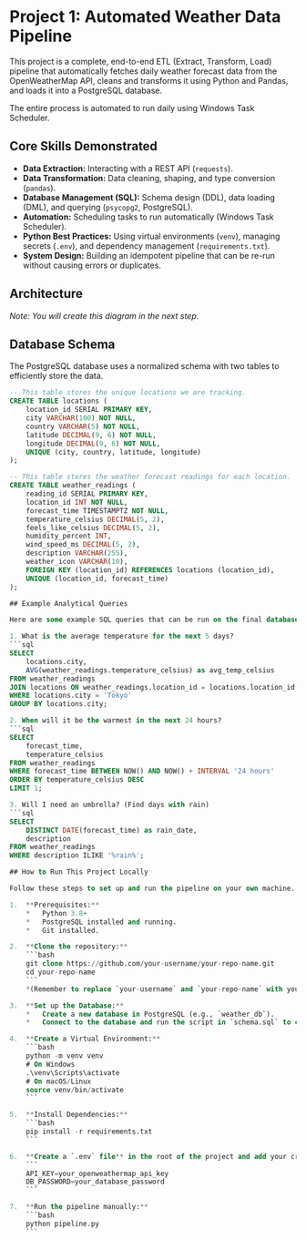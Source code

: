 # Project 1: Automated Weather Data Pipeline

This project is a complete, end-to-end ETL (Extract, Transform, Load) pipeline that automatically fetches daily weather forecast data from the OpenWeatherMap API, cleans and transforms it using Python and Pandas, and loads it into a PostgreSQL database.

The entire process is automated to run daily using Windows Task Scheduler.

## Core Skills Demonstrated
*   **Data Extraction:** Interacting with a REST API (`requests`).
*   **Data Transformation:** Data cleaning, shaping, and type conversion (`pandas`).
*   **Database Management (SQL):** Schema design (DDL), data loading (DML), and querying (`psycopg2`, PostgreSQL).
*   **Automation:** Scheduling tasks to run automatically (Windows Task Scheduler).
*   **Python Best Practices:** Using virtual environments (`venv`), managing secrets (`.env`), and dependency management (`requirements.txt`).
*   **System Design:** Building an idempotent pipeline that can be re-run without causing errors or duplicates.

## Architecture

 
*Note: You will create this diagram in the next step.*

## Database Schema

The PostgreSQL database uses a normalized schema with two tables to efficiently store the data.

```sql
-- This table stores the unique locations we are tracking.
CREATE TABLE locations (
    location_id SERIAL PRIMARY KEY,
    city VARCHAR(100) NOT NULL,
    country VARCHAR(5) NOT NULL,
    latitude DECIMAL(9, 6) NOT NULL,
    longitude DECIMAL(9, 6) NOT NULL,
    UNIQUE (city, country, latitude, longitude)
);

-- This table stores the weather forecast readings for each location.
CREATE TABLE weather_readings (
    reading_id SERIAL PRIMARY KEY,
    location_id INT NOT NULL,
    forecast_time TIMESTAMPTZ NOT NULL,
    temperature_celsius DECIMAL(5, 2),
    feels_like_celsius DECIMAL(5, 2),
    humidity_percent INT,
    wind_speed_ms DECIMAL(5, 2),
    description VARCHAR(255),
    weather_icon VARCHAR(10),
    FOREIGN KEY (location_id) REFERENCES locations (location_id),
    UNIQUE (location_id, forecast_time)
);

## Example Analytical Queries

Here are some example SQL queries that can be run on the final database to derive insights.

1. What is the average temperature for the next 5 days?
```sql
SELECT 
    locations.city,
    AVG(weather_readings.temperature_celsius) as avg_temp_celsius
FROM weather_readings
JOIN locations ON weather_readings.location_id = locations.location_id
WHERE locations.city = 'Tokyo'
GROUP BY locations.city;

2. When will it be the warmest in the next 24 hours?
```sql
SELECT 
    forecast_time, 
    temperature_celsius
FROM weather_readings
WHERE forecast_time BETWEEN NOW() AND NOW() + INTERVAL '24 hours'
ORDER BY temperature_celsius DESC
LIMIT 1;

3. Will I need an umbrella? (Find days with rain)
```sql
SELECT
    DISTINCT DATE(forecast_time) as rain_date,
    description
FROM weather_readings
WHERE description ILIKE '%rain%';

## How to Run This Project Locally

Follow these steps to set up and run the pipeline on your own machine.

1.  **Prerequisites:**
    *   Python 3.8+
    *   PostgreSQL installed and running.
    *   Git installed.

2.  **Clone the repository:**
    ```bash
    git clone https://github.com/your-username/your-repo-name.git
    cd your-repo-name
    ```
    *(Remember to replace `your-username` and `your-repo-name` with your actual GitHub details)*

3.  **Set up the Database:**
    *   Create a new database in PostgreSQL (e.g., `weather_db`).
    *   Connect to the database and run the script in `schema.sql` to create the tables.

4.  **Create a Virtual Environment:**
    ```bash
    python -m venv venv
    # On Windows
    .\venv\Scripts\activate
    # On macOS/Linux
    source venv/bin/activate
    ```

5.  **Install Dependencies:**
    ```bash
    pip install -r requirements.txt
    ```

6.  **Create a `.env` file** in the root of the project and add your credentials:
    ```
    API_KEY=your_openweathermap_api_key
    DB_PASSWORD=your_database_password
    ```

7.  **Run the pipeline manually:**
    ```bash
    python pipeline.py
    ```

